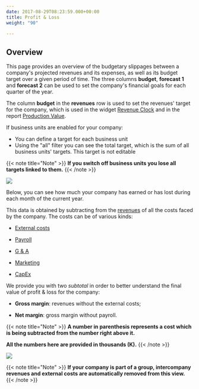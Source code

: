 ```yaml
---
date: 2017-08-29T08:23:59.000+00:00
title: Profit & Loss
weight: "90"

---
```

## Overview

This page provides an overview of the budgetary slippages between a company's projected revenues and  its expenses, as well as its budget target over a given period of time. The three columns **budget**, **forecast 1** and **forecast 2** can be used to set the company's financial goals for each quarter of the year. 

The column **budget** in the **revenues** row is used to set the revenues' target for the company, which is used in the widget [Revenue Clock](/dashboard/index/#revenue-clock) and in the report [Production Value](/reports/index/#production-value).

If business units are enabled for your company:

*	You can define a target for each business unit
*	Using the "all" filter you can see the total target, which is the sum of all business units' targets. This target is not editable

{{< note title="Note" >}}
**If you switch off business units you lose all targets linked to them.**
{{< /note >}}

![](/uploads/2018/11/23/support_target.png)

Below, you can see how much your company has earned or has lost during each month of the current year.

This data is obtained by subtracting from the [revenues](http://support.wethod.com/revenues/index/#) of all the costs faced by the company. The costs can be of various kinds:

* [External costs](http://support.wethod.com/external-costs/index/#)

* [Payroll](http://support.wethod.com/payroll/index/#)

* [G & A](http://support.wethod.com/general-admin/index/#)

* [Marketing](http://support.wethod.com/marketing/index/#)

* [CapEx](http://support.wethod.com/capex/index/)

We provide you with two *subtotal* in order to better understand the final value of profit & loss for the company:

* **Gross margin**: revenues without the external costs;

* **Net margin**: gross margin without payroll.

{{< note title="Note" >}}
**A number in parenthesis represents a cost which is being subtracted from the number right above it.**

**All the numbers here are provided in thousands (K).**
{{< /note >}}

![](/uploads/2018/11/23/support_monthlydistribution.png)

{{< note title="Note" >}}
**If your company is part of a group, intercompany revenues and external costs are automatically removed from this view.**
{{< /note >}}
